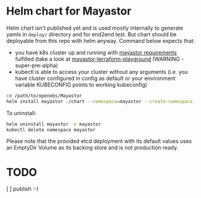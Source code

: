 # Helm chart for Mayastor

Helm chart isn't published yet and is used mostly internally to generate yamls in `deploy/` directory and for end2end test.
But chart should be deployable from this repo with helm anyway. Command below expects that:

- you have k8s cluster up and running with [mayastor requirements](https://mayastor.gitbook.io/introduction/quickstart/preparing-the-cluster)
  fulfilled (take a look at [mayastor-terraform-playground](https://github.com/mayadata-io/mayastor-terraform-playground/)
  (WARNING - super-pre-alpha)
- kubectl is able to access your cluster without any arguments (i.e. you have cluster configured in config as default or
  your environment variable KUBECONFIG points to working kubeconfig)

```bash
cd /path/to/openebs/Mayastor
helm install mayastor ./chart --namespace=mayastor --create-namespace
```

To uninstall:

```bash
helm uninstall mayastor -n mayastor
kubectl delete namespace mayastor
```

Please note that the provided etcd deployment with its default values uses an EmptyDir Volume as its backing store
and is not production ready.

# TODO

[ ] publish :-)
